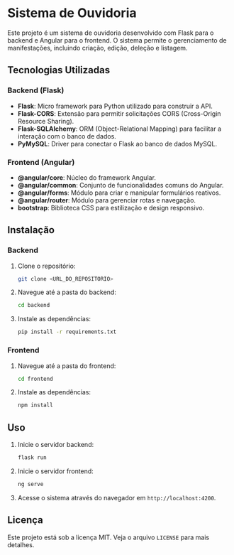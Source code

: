 # Sistema de Ouvidoria

Este projeto é um sistema de ouvidoria desenvolvido com Flask para o backend e Angular para o frontend. O sistema permite o gerenciamento de manifestações, incluindo criação, edição, deleção e listagem.

## Tecnologias Utilizadas

### Backend (Flask)
- **Flask**: Micro framework para Python utilizado para construir a API.
- **Flask-CORS**: Extensão para permitir solicitações CORS (Cross-Origin Resource Sharing).
- **Flask-SQLAlchemy**: ORM (Object-Relational Mapping) para facilitar a interação com o banco de dados.
- **PyMySQL**: Driver para conectar o Flask ao banco de dados MySQL.

### Frontend (Angular)
- **@angular/core**: Núcleo do framework Angular.
- **@angular/common**: Conjunto de funcionalidades comuns do Angular.
- **@angular/forms**: Módulo para criar e manipular formulários reativos.
- **@angular/router**: Módulo para gerenciar rotas e navegação.
- **bootstrap**: Biblioteca CSS para estilização e design responsivo.

## Instalação

### Backend
1. Clone o repositório:
   ```bash
   git clone <URL_DO_REPOSITORIO>
   ```
2. Navegue até a pasta do backend:
   ```bash
   cd backend
   ```
3. Instale as dependências:
   ```bash
   pip install -r requirements.txt
   ```

### Frontend
1. Navegue até a pasta do frontend:
   ```bash
   cd frontend
   ```
2. Instale as dependências:
   ```bash
   npm install
   ```

## Uso

1. Inicie o servidor backend:
   ```bash
   flask run
   ```

2. Inicie o servidor frontend:
   ```bash
   ng serve
   ```

3. Acesse o sistema através do navegador em `http://localhost:4200`.

## Licença

Este projeto está sob a licença MIT. Veja o arquivo `LICENSE` para mais detalhes.
